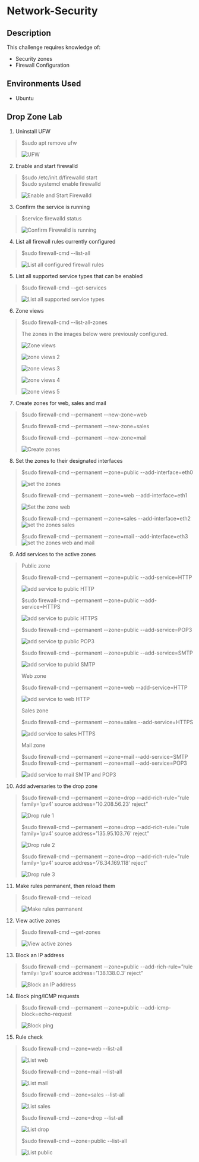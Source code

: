 # Network-Security
## Description
This challenge requires knowledge of:
* Security zones
* Firewall Configuration
## Environments Used
* Ubuntu
## Drop Zone Lab
1. Uninstall UFW
> $sudo apt remove ufw
> 
> ![UFW](https://github.com/DaisyDurand/Network-Security/assets/147094227/15229a61-517a-4661-a4c2-a19356141c97)
2. Enable and start firewalld
> $sudo /etc/init.d/firewalld start  
> $sudo systemcl enable firewalld
> 
> ![Enable and Start Firewalld](https://github.com/DaisyDurand/Network-Security/assets/147094227/2db3dd60-bbec-48b4-8852-a56e0d359386)
3. Confirm the service is running
> $service firewalld status
> 
> ![Confirm Firewalld is running](https://github.com/DaisyDurand/Network-Security/assets/147094227/6e438ffe-06da-4aa5-b195-df18b81a2ff4)
4. List all firewall rules currently configured
> $sudo firewall-cmd --list-all
>
> ![List all configured firewall rules ](https://github.com/DaisyDurand/Network-Security/assets/147094227/6082dfac-ad44-46da-8cf8-1a7da317c042)
5. List all supported service types that can be enabled
> $sudo firewall-cmd --get-services
> 
> ![List all supported service types](https://github.com/DaisyDurand/Network-Security/assets/147094227/d5233c63-510e-4d40-860f-88fc72c1a1e7)
6. Zone views
> $sudo firewall-cmd --list-all-zones
>
> The zones in the images below were previously configured.
> 
> ![Zone views](https://github.com/DaisyDurand/Network-Security/assets/147094227/28455b81-1789-4e22-97f9-2ae74349a702)
>
> ![zone views 2](https://github.com/DaisyDurand/Network-Security/assets/147094227/a59207da-1978-4282-a2a0-2c1d871fbcd0)
>
> ![zone views 3](https://github.com/DaisyDurand/Network-Security/assets/147094227/30d43894-1eff-4c7d-9a89-a8c7d3e670a2)
>
> ![zone views 4](https://github.com/DaisyDurand/Network-Security/assets/147094227/afc3e9da-d440-4e0b-8c05-4a14034389a3)
>
> ![zone views 5](https://github.com/DaisyDurand/Network-Security/assets/147094227/7ccbd734-2fc0-4b73-aefa-582bde7951ab)
7. Create zones for web, sales and mail
> $sudo firewall-cmd --permanent --new-zone=web
>
> $sudo firewall-cmd --permanent --new-zone=sales
>
> $sudo firewall-cmd --permanent --new-zone=mail
>
> ![Create zones](https://github.com/DaisyDurand/Network-Security/assets/147094227/27694849-d89d-4e57-8b1b-485b6f1bb583)
8. Set the zones to their designated interfaces
> $sudo firewall-cmd --permanent --zone=public --add-interface=eth0
>
> ![set the zones](https://github.com/DaisyDurand/Network-Security/assets/147094227/93919bd5-959e-493b-8f6e-c6218fba18a5)
> 
> $sudo firewall-cmd --permanent --zone=web --add-interface=eth1
> 
>![Set the zone web](https://github.com/DaisyDurand/Network-Security/assets/147094227/48b0dfd9-f0e2-4964-a5f4-9600a3917b27)
> 
> $sudo firewall-cmd --permanent --zone=sales --add-interface=eth2
> ![set the zones sales](https://github.com/DaisyDurand/Network-Security/assets/147094227/68a5c358-1404-4dcd-8d4d-9989896ec675)
> 
> $sudo firewall-cmd --permanent --zone=mail --add-interface=eth3
> ![set the zones web and mail](https://github.com/DaisyDurand/Network-Security/assets/147094227/fe4f4d11-8888-49eb-b30a-3b04dc0dded6)
>
9. Add services to the active zones  
> Public zone
>
> $sudo firewall-cmd --permanent --zone=public --add-service=HTTP
>
> ![add service to public HTTP](https://github.com/DaisyDurand/Network-Security/assets/147094227/36bcd480-cb65-4e4e-b4fb-1953f3892f75)
> 
> $sudo firewall-cmd --permanent --zone=public --add-service=HTTPS
>
> ![add service to public HTTPS](https://github.com/DaisyDurand/Network-Security/assets/147094227/25d63057-b6c4-43c8-8e9d-865db9806cba)
> 
> $sudo firewall-cmd --permanent --zone=public --add-service=POP3
>
> ![add service tp public POP3](https://github.com/DaisyDurand/Network-Security/assets/147094227/42035cb2-ee4e-471c-b763-7b0e44e52a54)
> 
> $sudo firewall-cmd --permanent --zone=public --add-service=SMTP
>
> ![add service to publid SMTP](https://github.com/DaisyDurand/Network-Security/assets/147094227/beac4f81-ece5-4795-b2fa-711f4124afe3)
>
> Web zone
>
> $sudo firewall-cmd --permanent --zone=web --add-service=HTTP
> 
> ![add service to web HTTP](https://github.com/DaisyDurand/Network-Security/assets/147094227/aa7f250f-d026-49db-a1b6-85229b719bfd)
>
> Sales zone
> 
> $sudo firewall-cmd --permanent --zone=sales --add-service=HTTPS
>
> ![add service to sales HTTPS](https://github.com/DaisyDurand/Network-Security/assets/147094227/989bf080-7557-4d5e-8faa-0bcb77f5bb99)
>
> Mail zone
>
> $sudo firewall-cmd --permanent --zone=mail --add-service=SMTP
> $sudo firewall-cmd --permanent --zone=mail --add-service=POP3
>
> ![add service to mail SMTP and POP3](https://github.com/DaisyDurand/Network-Security/assets/147094227/d36e23e3-0c89-4e1d-8e35-84a8e219343f)

10. Add adversaries to the drop zone
>
> $sudo firewall-cmd --permanent --zone=drop --add-rich-rule=”rule family=’ipv4’ source address=’10.208.56.23’ reject”
>
>![Drop rule 1](https://github.com/DaisyDurand/Network-Security/assets/147094227/dc77c50c-fd57-4411-9ccc-1ffd16d9bcb2)
>
> $sudo firewall-cmd --permanent --zone=drop --add-rich-rule=”rule family=’ipv4’ source address=’135.95.103.76’ reject”
>
>![Drop rule 2](https://github.com/DaisyDurand/Network-Security/assets/147094227/0defe234-eec2-4e6c-934e-3e0b6254279a)
>
> $sudo firewall-cmd --permanent --zone=drop --add-rich-rule=”rule family=’ipv4’ source address=’76.34.169.118’ reject”
>
>![Drop rule 3](https://github.com/DaisyDurand/Network-Security/assets/147094227/3e903afb-eddf-4bef-b097-aa85fcb00230)

11. Make rules permanent, then reload them
>
> $sudo firewall-cmd --reload
>
>![Make rules permanent](https://github.com/DaisyDurand/Network-Security/assets/147094227/7f4ebba8-ef77-4ea0-bd44-c435eb92fa78)

12. View active zones
>
> $sudo firewall-cmd --get-zones
>
>![View active zones](https://github.com/DaisyDurand/Network-Security/assets/147094227/86362dd5-e3f5-4dfb-a2c2-2670b69eecca)

13. Block an IP address
>
> $sudo firewall-cmd --permanent --zone=public --add-rich-rule=”rule family=’ipv4’ source address=’138.138.0.3’ reject”
>
>![Block an IP address](https://github.com/DaisyDurand/Network-Security/assets/147094227/292d70bd-5ea4-4a84-8b06-7cda66da210c)

14. Block ping/ICMP requests
>
> $sudo firewall-cmd --permanent --zone=public --add-icmp-block=echo-request
>
>![Block ping](https://github.com/DaisyDurand/Network-Security/assets/147094227/230a4c7d-9612-4bf5-9a3c-46bff4127c8f)

15. Rule check
>
> $sudo firewall-cmd --zone=web --list-all
>
>![List web](https://github.com/DaisyDurand/Network-Security/assets/147094227/e486c721-78ac-4c93-8938-36b2586a68e5)
>
>  $sudo firewall-cmd --zone=mail --list-all
>
>![List mail](https://github.com/DaisyDurand/Network-Security/assets/147094227/ad13a005-0683-40a7-809a-dc03eb3286a4)
>
> $sudo firewall-cmd --zone=sales --list-all
>
>![List sales](https://github.com/DaisyDurand/Network-Security/assets/147094227/40348c2c-093d-44d3-bee6-402fc45bb313)
>
> $sudo firewall-cmd --zone=drop --list-all
>
>![List drop](https://github.com/DaisyDurand/Network-Security/assets/147094227/7ab3e84f-5445-42af-8cec-57134b045e91)
>
> $sudo firewall-cmd --zone=public --list-all
>
>![List public](https://github.com/DaisyDurand/Network-Security/assets/147094227/9089c362-2644-40c7-b8d8-de447fcad10d)
